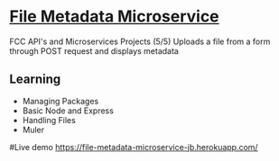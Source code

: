 # [File Metadata Microservice](https://www.freecodecamp.org/learn/apis-and-microservices/apis-and-microservices-projects/file-metadata-microservice)
FCC API's and Microservices Projects (5/5)
Uploads a file from a form through POST request and displays metadata

## Learning
- Managing Packages
- Basic Node and Express
- Handling Files
- Muler


#Live demo
https://file-metadata-microservice-jb.herokuapp.com/
